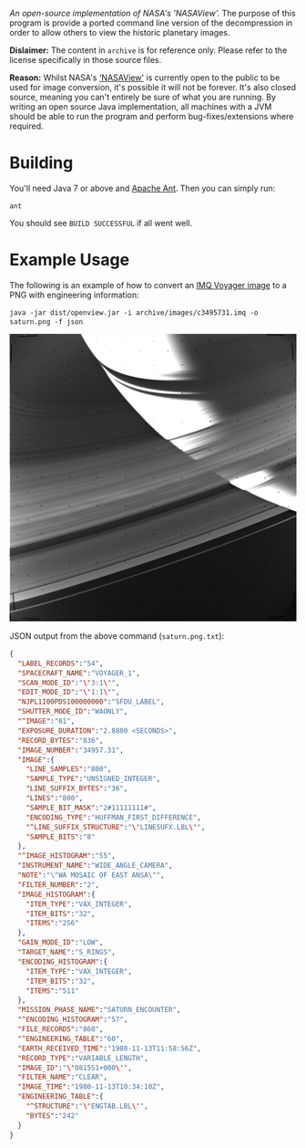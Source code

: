 *An open-source implementation of NASA's 'NASAView'.* The purpose of this
program is provide a ported command line version of the decompression in order
to allow others to view the historic planetary images.

**Dislaimer:** The content in `archive` is for reference only. Please refer to
the license specifically in those source files.

**Reason:** Whilst NASA's ['NASAView'](pds.nasa.gov/tools/nasa-view.shtml) is
currently open to the public to be used for image conversion, it's possible it
will not be forever. It's also closed source, meaning you can't entirely be
sure of what you are running. By writing an open source Java implementation,
all machines with a JVM should be able to run the program and perform
bug-fixes/extensions where required.

# Building

You'll need Java 7 or above and [Apache Ant](http://ant.apache.org/). Then you
can simply run:

```
ant
```

You should see `BUILD SUCCESSFUL` if all went well.

# Example Usage

The following is an example of how to convert an
[IMQ Voyager image](archive/images/c3495731.imq) to a PNG with engineering
information:

```
java -jar dist/openview.jar -i archive/images/c3495731.imq -o saturn.png -f json
```

![Output `saturn.png` from the above command.](doc/saturn.png)

JSON output from the above command (`saturn.png.txt`):

```json
{
  "LABEL_RECORDS":"54",
  "SPACECRAFT_NAME":"VOYAGER_1",
  "SCAN_MODE_ID":"\'3:1\'",
  "EDIT_MODE_ID":"\'1:1\'",
  "NJPL1I00PDS100000000":"SFDU_LABEL",
  "SHUTTER_MODE_ID":"WAONLY",
  "^IMAGE":"61",
  "EXPOSURE_DURATION":"2.8800 <SECONDS>",
  "RECORD_BYTES":"836",
  "IMAGE_NUMBER":"34957.31",
  "IMAGE":{
    "LINE_SAMPLES":"800",
    "SAMPLE_TYPE":"UNSIGNED_INTEGER",
    "LINE_SUFFIX_BYTES":"36",
    "LINES":"800",
    "SAMPLE_BIT_MASK":"2#11111111#",
    "ENCODING_TYPE":"HUFFMAN_FIRST_DIFFERENCE",
    "^LINE_SUFFIX_STRUCTURE":"\'LINESUFX.LBL\'",
    "SAMPLE_BITS":"8"
  },
  "^IMAGE_HISTOGRAM":"55",
  "INSTRUMENT_NAME":"WIDE_ANGLE_CAMERA",
  "NOTE":"\"WA MOSAIC OF EAST ANSA\"",
  "FILTER_NUMBER":"2",
  "IMAGE_HISTOGRAM":{
    "ITEM_TYPE":"VAX_INTEGER",
    "ITEM_BITS":"32",
    "ITEMS":"256"
  },
  "GAIN_MODE_ID":"LOW",
  "TARGET_NAME":"S_RINGS",
  "ENCODING_HISTOGRAM":{
    "ITEM_TYPE":"VAX_INTEGER",
    "ITEM_BITS":"32",
    "ITEMS":"511"
  },
  "MISSION_PHASE_NAME":"SATURN_ENCOUNTER",
  "^ENCODING_HISTOGRAM":"57",
  "FILE_RECORDS":"860",
  "^ENGINEERING_TABLE":"60",
  "EARTH_RECEIVED_TIME":"1980-11-13T11:58:56Z",
  "RECORD_TYPE":"VARIABLE_LENGTH",
  "IMAGE_ID":"\'0815S1+000\'",
  "FILTER_NAME":"CLEAR",
  "IMAGE_TIME":"1980-11-13T10:34:10Z",
  "ENGINEERING_TABLE":{
    "^STRUCTURE":"\'ENGTAB.LBL\'",
    "BYTES":"242"
  }
}
```
